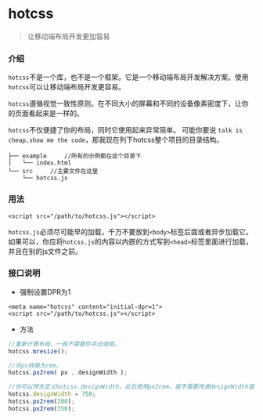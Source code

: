 # hotcss
> 让移动端布局开发更加容易

### 介绍
`hotcss`不是一个库，也不是一个框架。它是一个移动端布局开发解决方案。使用`hotcss`可以让移动端布局开发更容易。

`hotcss`遵循视觉一致性原则。在不同大小的屏幕和不同的设备像素密度下，让你的页面看起来是一样的。

`hotcss`不仅便捷了你的布局，同时它使用起来异常简单。
可能你要说 `talk is cheap,show me the code`，那我现在列下hotcss整个项目的目录结构。

```
├── example		//所有的示例都在这个目录下
│   └── index.html
└── src		//主要文件在这里
    └── hotcss.js
```

### 用法

```
<script src="/path/to/hotcss.js"></script>
``` 

`hotcss.js`必须尽可能早的加载，千万不要放到`<body>`标签后面或者异步加载它。
如果可以，你应将`hotcss.js`的内容以内嵌的方式写到`<head>`标签里面进行加载，并且在别的js文件之前。



### 接口说明

- 强制设置DPR为1
```
<meta name="hotcss" content="initial-dpr=1">
<script src="/path/to/hotcss.js"></script>
```
- 方法
```javascript
//重新计算布局，一般不需要你手动调用。
hotcss.mresize();

//将px转换为rem。
hotcss.px2rem( px , designWidth );

//你可以预先定义hotcss.designWidth，此后使用px2rem，就不需要传递designWidth值了
hotcss.designWidth = 750;
hotcss.px2rem(200);
hotcss.px2rem(350);
```